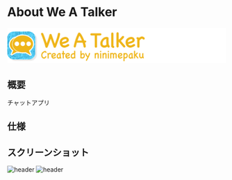 # About We A Talker
![header](./header.png)
## 概要
チャットアプリ
## 仕様

## スクリーンショット
![header](./backgound1.jpg)
![header](./backgound2.jpg)

